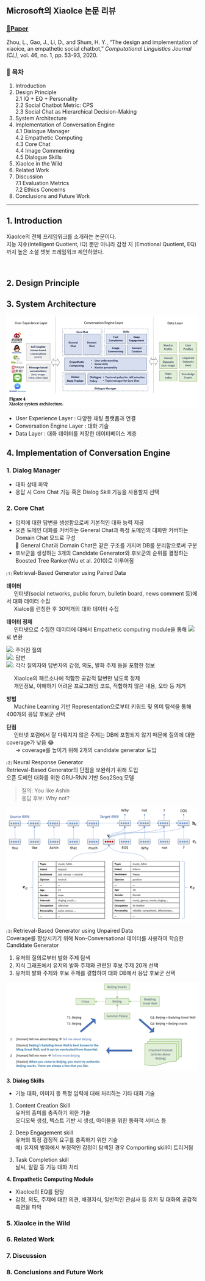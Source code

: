 ## **Microsoft의 XiaoIce 논문 리뷰**

### [📄**Paper**](https://aclanthology.org/2020.cl-1.2.pdf)  
Zhou, L., Gao, J., Li, D., and Shum, H. Y., “The design and implementation of xiaoice, an empathetic social chatbot,” _Computational Linguistics Journal (CL)_, vol. 46, no. 1, pp. 53-93, 2020.

### **📌 목차** 

1. Introduction
2. Design Principle  
    2.1 IQ + EQ + Personality  
    2.2 Social Chatbot Metric: CPS    
    2.3 Social Chat as Hierarchical Decision-Making  
3. System Architecture  
4. Implementation of Conversation Engine  
    4.1 Dialogue Manager  
    4.2 Empathetic Computing  
    4.3 Core Chat  
    4.4 Image Commenting  
    4.5 Dialogue Skills  
5. XiaoIce in the Wild
6. Related Work
7. Discussion  
    7.1 Evaluation Metrics  
    7.2 Ethics Concerns  
8. Conclusions and Future Work

---

## **1. Introduction**

XiaoIce의 전체 프레임워크를 소개하는 논문이다.  
지능 지수(Intelligent Quotient, IQ) 뿐만 아니라 감정 지 (Emotional Quotient, EQ)까지 높은 소셜 챗봇 프레임워크 제안하였다.

<br>

## **2. Design Principle**

## **3. System Architecture**
![XiaoIce System Architecture](../img/xiaoice_system_arch.png)


- User Experience Layer : 다양한 채팅 플랫폼과 연결
- Conversation Engine Layer : 대화 기술
- Data Layer : 대화 데이터를 저장한 데이터베이스 계층


## **4. Implementation of Conversation Engine**

### **1. Dialog Manager**  
- 대화 상태 파악
- 응답 시 Core Chat 기능 혹은 Dialog Skill 기능을 사용할지 선택  

### **2. Core Chat**  
- 입력에 대한 답변을 생성함으로써 기본적인 대화 능력 제공
- 오픈 도메인 대화를 커버하는 General Chat과 특정 도메인의 대화만 커버하는 Domain Chat 모드로 구성  
    🎈 General Chat과 Domain Chat은 같은 구조를 가지며 DB를 분리함으로써 구분
- 후보군을 생성하는 3개의 Candidate Generator와 후보군의 순위를 결정하는 Boosted Tree Ranker(Wu et al. 2010)로 이루어짐

⑴ Retrieval-Based Generator using Paired Data

**데이터**  
&nbsp;&nbsp;&nbsp;&nbsp;&nbsp;인터넷(social networks, public forum, bulletin board, news comment 등)에서 대화 데이터 수집  
&nbsp;&nbsp;&nbsp;&nbsp;&nbsp;XiaIce를 런칭한 후 30억개의 대화 데이터 수집

**데이터 정제**     
&nbsp;&nbsp;&nbsp;&nbsp;&nbsp;인터넷으로 수집한 데이터에 대해서 Empathetic computing module을 통해 <img src="https://render.githubusercontent.com/render/math?math=(Q_c, R, e_Q, e_R)">로 변환   

<img src="https://render.githubusercontent.com/render/math?math=Q_c">: 주어진 질의    
<img src="https://render.githubusercontent.com/render/math?math=R">: 답변   
<img src="https://render.githubusercontent.com/render/math?math=e_Q, e_R">: 각각 질의자와 답변자의 감정, 의도, 발화 주제 등을 포함한 정보   

&nbsp;&nbsp;&nbsp;&nbsp;&nbsp;XiaoIce의 페르소나에 적합한 공감적 답변만 남도록 정제  
&nbsp;&nbsp;&nbsp;&nbsp;&nbsp;개인정보, 이해하기 어려운 프로그래밍 코드, 적합하지 않은 내용, 오타 등 제거

**방법**  
&nbsp;&nbsp;&nbsp;&nbsp;&nbsp;Machine Learning 기반 Representation으로부터 키워드 및 의미 탐색을 통해 
400개의 응답 후보군 선택

**단점**  
&nbsp;&nbsp;&nbsp;&nbsp;&nbsp;인터넷 포럼에서 잘 다뤄지지 않은 주제는 DB에 포함되지 않기 때문에 질의에 대한 coverage가 낮음 😂  
&nbsp;&nbsp;&nbsp;&nbsp;&nbsp; → coverage를 높이기 위해 2개의 candidate generator 도입


⑵ Neural Response Generator  
Retrieval-Based Generator의 단점을 보완하기 위해 도입   
오픈 도메인 대화를 위한 GRU-RNN 기반 Seq2Seq 모델

>질의: You like Ashin  
>응답 후보: Why not?  

![Neural Response Generator](../img/xiaoice_neural_response_gen.png)



⑶ Retrieval-Based Generator using Unpaired Data  
Coverage를 향상시키기 위해 Non-Conversational 데이터를 사용하여 학습한 Candidate Generator  

1. 유저의 질의로부터 발화 주제 탐색  
2. 지식 그래프에서 유저의 발화 주제와 관련된 후보 주제 20개 선택  
3. 유저의 발화 주제와 후보 주제를 결합하여 대화 DB에서 응답 후보군 선택  

![Retrieval-Based Generator](../img/xiaoice_retrieval_based_generator.png)

**3. Dialog Skills**  
- 기능 대화, 이미지 등 특정 입력에 대해 처리하는 기타 대화 기술

1. Content Creation Skill  
유저의 흥미를 충족하기 위한 기술  
오디오북 생성, 텍스트 기반 시 생성, 아이들을 위한 동화책 서비스 등

2. Deep Engagement skill  
유저의 특정 감정적 요구를 충족하기 위한 기술  
예) 유저의 발화에서 부정적인 감정이 탐색된 경우 Comporting skill이 트리거됨  

3. Task Completion skill  
날씨, 알람 등 기능 대화 처리

**4. Empathetic Computing Module**
- XiaoIce의 EQ를 담당
- 감정, 의도, 주제에 대한 의견, 배경지식, 일반적인 관심사 등 유저 및 대화의 공감적 측면을 파악

### **5. XiaoIce in the Wild**
### **6. Related Work**

### **7. Discussion**
### **8. Conclusions and Future Work**
